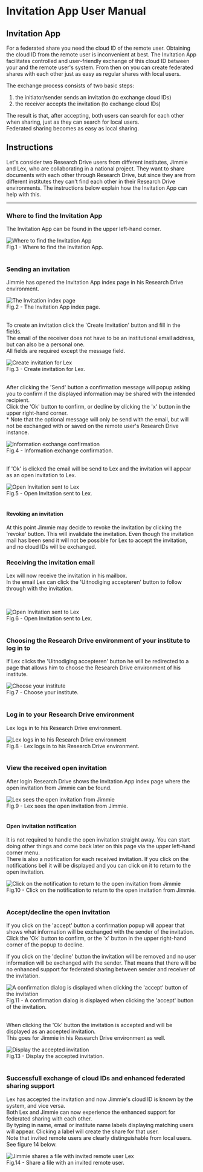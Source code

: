 # Invitation App User Manual

## Invitation App
<p>For a federated share you need the cloud ID of the remote user. Obtaining the cloud ID from the remote user is inconvenient at best. The Invitation App facilitates controlled and user-friendly exchange of this cloud ID between your and the remote user's system. From then on you can create federated shares with each other just as easy as regular shares with local users.<br>
</p>

The exchange process consists of two basic steps:
1. the initiator/sender sends an invitation (to exchange cloud IDs)
2. the receiver accepts the invitation (to exchange cloud IDs)

<p>
The result is that, after accepting, both users can search for each other when sharing, just as they can search for local users.<br>
Federated sharing becomes as easy as local sharing.
</p>

## Instructions
Let's consider two Research Drive users from different institutes, Jimmie and Lex, who are collaborating in a national project. They want to share documents with each other through Research Drive, but since they are from different institutes they can't find each other in their Research Drive environments. The instructions below explain how the Invitation App can help with this.

---

### Where to find the Invitation App
<p>
The Invitation App can be found in the upper left-hand corner.
</p>

![Where to find the Invitation App](img/rd-1-menu-invitation-app.png "Where to find the Invitation App")<br>
Fig.1 - Where to find the Invitation App.<br>
<br>

### Sending an invitation
<p>
Jimmie has opened the Invitation App index page in his Research Drive environment.
<p>

![The Invitation index page](img/rd-1-invitation-index-page.png "Invitation index page")<br>
Fig.2 - The Invitation App index page.<br>
<br>
<p>
To create an invitation click the 'Create Invitation' button and fill in the fields.<br>
The email of the receiver does not have to be an institutional email address, but can also be a personal one.<br>
All fields are required except the message field.
</p>

![Create invitation for Lex](img/rd-1-create-invitation-for-lex.png "Create invitation for Lex")<br>
Fig.3 - Create invitation for Lex.<br>
<br>

<p>
After clicking the 'Send' button a confirmation message will popup asking you to confirm if the displayed information may be shared with the intended recipient.<br>
Click the 'Ok' button to confirm, or decline by clicking the 'x' button in the upper right-hand corner.<br>
*&nbsp;Note that the optional message will only be send with the email, but will not be exchanged with or saved on the remote user's Research Drive instance.
</p>

![Information exchange confirmation](img/rd-1-create-invitation-for-lex-confirmation.png "Information exchange confirmation")<br>
Fig.4 - Information exchange confirmation.<br>
<br>

<p>
If 'Ok' is clicked the email will be send to Lex and the invitation will appear as an open invitation to Lex.
</p>

![Open Invitation sent to Lex](img/rd-1-open-invitation-for-lex.png "Open Invitation sent to Lex")<br>
Fig.5 - Open Invitation sent to Lex.<br>
<br>

#### Revoking an invitation
<p>
At this point Jimmie may decide to revoke the invitation by clicking the 'revoke' button. This will invalidate the invitation. Even though the invitation mail has been send it will not be possible for Lex to accept the invitation, and no cloud IDs will be exchanged.
</p>

### Receiving the invitation email
<p>
Lex will now receive the invitation in his mailbox.<br>
In the email Lex can click the 'Uitnodiging accepteren' button to follow through with the invitation.
</p>
<br>

![Open Invitation sent to Lex](img/lex-invitation-mail-received-from-jimmie.png "Open Invitation sent to Lex")<br>
Fig.6 - Open Invitation sent to Lex.<br>
<br>

### Choosing the Research Drive environment of your institute to log in to
<p>
If Lex clicks the 'Uitnodiging accepteren' button he will be redirected to a page that allows him to choose the Research Drive environment of his institute.
</p>

![Choose your institute](img/wayf-invitation-for-lex.png "Choose your institute")<br>
Fig.7 - Choose your institute.<br>
<br>

### Log in to your Research Drive environment
<p>
Lex logs in to his Research Drive environment.
</p>

![Lex logs in to his Research Drive environment](img/rd-2-wayf-login-lex.png "Lex logs in to his Research Drive environment")<br>
Fig.8 - Lex logs in to his Research Drive environment.<br>
<br>

### View the received open invitation
<p>
After login Research Drive shows the Invitation App index page where the open invitation from Jimmie can be found.
</p>

![Lex sees the open invitation from Jimmie](img/rd-2-open-invitation-from-jimmie.png "Lex sees the open invitation from Jimmie")<br>
Fig.9 - Lex sees the open invitation from Jimmie.<br>
<br>

#### Open invitation notification
<p>
It is not required to handle the open invitation straight away. You can start doing other things and come back later on this page via the upper left-hand corner menu.<br>
There is also a notification for each received invitation. If you click on the notifications bell it will be displayed and you can click on it to return to the open invitation.
</p>

![Click on the notification to return to the open invitation from Jimmie](img/rd-2-open-invitation-from-jimmie-notification.png "Click on the notification to return to the open invitation from Jimmie")<br>
Fig.10 - Click on the notification to return to the open invitation from Jimmie.<br>
<br>

### Accept/decline the open invitation
<p>
If you click on the 'accept' button a confirmation popup will appear that shows what information will be exchanged with the sender of the invitation. Click the 'Ok' button to confirm, or the 'x' button in the upper right-hand corner of the popup to decline.
</p>
<p>
If you click on the 'decline' button the invitation will be removed and no user information will be exchanged with the sender. That means that there will be no enhanced support for federated sharing between sender and receiver of the invitation.
</p>

![A confirmation dialog is displayed when clicking the 'accept' button of the invitation](img/rd-2-accept-open-invitation-from-jimmie-confirmation.png "A confirmation dialog is displayed when clicking the 'accept' button of the invitation")<br>
Fig.11 - A confirmation dialog is displayed when clicking the 'accept' button of the invitation.<br>
<br>
<p>
When clicking the 'Ok' button the invitation is accepted and will be displayed as an accepted invitation.<br>
This goes for Jimmie in his Research Drive environment as well.
</p>

![Display the accepted invitation](img/rd-2-display-accepted-invitation.png "Display the accepted invitation")<br>
Fig.13 - Display the accepted invitation.<br>
<br>

### Successfull exchange of cloud IDs and enhanced federated sharing support
<p>
Lex has accepted the invitation and now Jimmie's cloud ID is known by the system, and vice versa.<br>
Both Lex and Jimmie can now experience the enhanced support for federated sharing with each other.<br>
By typing in name, email or institute name labels displaying matching users will appear. Clicking a label will create the share for that user.<br>
Note that invited remote users are clearly distinguishable from local users. See figure 14 below.
</p>

![Jimmie shares a file with invited remote user Lex](img/rd-1-share-data-with-invited-user-lex.png "Jimmie shares a file with invited remote user Lex")<br>
Fig.14 - Share a file with an invited remote user.<br>
<br>
